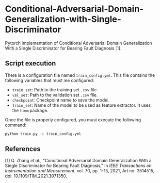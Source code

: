 # Conditional-Adversarial-Domain-Generalization-with-Single-Discriminator
Pytorch implementation of Conditional Adversarial Domain Generalization With a Single Discriminator for Bearing Fault Diagnosis [1].



## Script execution

There is a configuration file named `train_config.yml`.  This file contains the following variables that must me configured:

- `train_set`: Path to the training set `.csv` file.
- `val_set`: Path to the validation set `.csv` file.
- `checkpoint`: Checkpoint name to save the model.
- `train_set`: Name of the model to be used as feature extractor. It uses the `timm` package.

Once the file is properly configured, you must execute the following command:

```bash
python train.py -c train_config.yml
```



## References

[1] Q. Zhang *et al*., "Conditional Adversarial Domain Generalization With a Single Discriminator for Bearing Fault Diagnosis," in *IEEE Transactions on Instrumentation and Measurement*, vol. 70, pp. 1-15, 2021, Art no. 3514515, doi: 10.1109/TIM.2021.3071350.